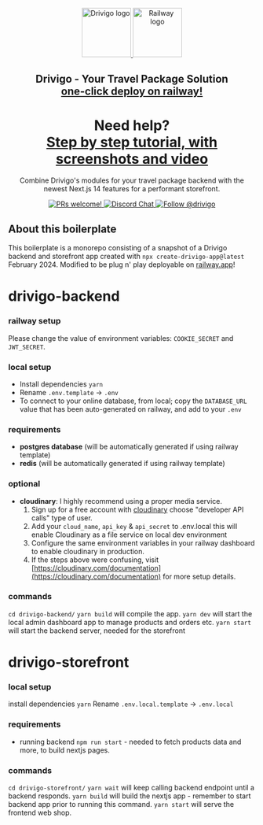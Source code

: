 <p align="center">
  <a href="#">
    <picture>
      <source media="(prefers-color-scheme: dark)" srcset="path/to/drivigo-logo-dark.svg">
      <source media="(prefers-color-scheme: light)" srcset="path/to/drivigo-logo-light.svg">
      <img alt="Drivigo logo" src="path/to/drivigo-logo-light.svg" width=100>
    </picture>
  </a>
  <a href="https://railway.app/template/QvfPwp?referralCode=-Yg50p">
    <picture>
      <source media="(prefers-color-scheme: dark)" srcset="https://railway.app/brand/logo-light.svg">
      <source media="(prefers-color-scheme: light)" srcset="https://railway.app/brand/logo-dark.svg">
      <img alt="Railway logo" src="https://railway.app/brand/logo-light.svg" width=100>
    </picture>
  </a>
</p>

<h2 align="center">
  Drivigo - Your Travel Package Solution<br>
  <a href="https://railway.app/template/QvfPwp?referralCode=-Yg50p">one-click deploy on railway!</a>
</h2>

<h1 align="center">
  Need help?<br>
  <a href="#">Step by step tutorial, with screenshots and video</a>
</h1>

<p align="center">
  Combine Drivigo's modules for your travel package backend with the newest Next.js 14 features for a performant storefront.</p>

<p align="center">
  <a href="#">
    <img src="https://img.shields.io/badge/PRs-welcome-brightgreen.svg?style=flat" alt="PRs welcome!" />
  </a>
  <a href="#">
    <img src="https://img.shields.io/badge/chat-on%20discord-7289DA.svg" alt="Discord Chat" />
  </a>
  <a href="#">
    <img src="https://img.shields.io/twitter/follow/drivigo.svg?label=Follow%20@drivigo" alt="Follow @drivigo" />
  </a>
</p>

## About this boilerplate
This boilerplate is a monorepo consisting of a snapshot of a Drivigo backend and storefront app created with `npx create-drivigo-app@latest` February 2024. Modified to be plug n' play deployable on [railway.app](https://railway.app?referralCode=-Yg50p)!


# drivigo-backend

### railway setup
Please change the value of environment variables: `COOKIE_SECRET` and `JWT_SECRET`.

### local setup
- Install dependencies `yarn`
- Rename `.env.template` ->  `.env`
- To connect to your online database, from local; copy the `DATABASE_URL` value that has been auto-generated on railway, and add to your `.env`

### requirements
- **postgres database** (will be automatically generated if using railway template)
- **redis** (will be automatically generated if using railway template)

### optional
 - **cloudinary**: I highly recommend using a proper media service.
   1. Sign up for a free account with [cloudinary](https://cloudinary.com/invites/lpov9zyyucivvxsnalc5/yhlpdo1vaw2mq1la0nks?t=default) choose "developer API calls" type of user.
   2. Add your `cloud_name`, `api_key` & `api_secret` to .env.local this will enable Cloudinary as a file service on local dev environment
   3. Configure the same environment variables in your railway dashboard to enable cloudinary in production.
   4. If the steps above were confusing, visit [https://cloudinary.com/documentation](https://cloudinary.com/documentation) for more setup details.

### commands
`cd drivigo-backend/`
`yarn build` will compile the app.
`yarn dev` will start the local admin dashboard app to manage products and orders etc.
`yarn start` will start the backend server, needed for the storefront

# drivigo-storefront

### local setup
install dependencies `yarn`
Rename `.env.local.template` ->  `.env.local`

### requirements
- running backend `npm run start` - needed to fetch products data and more, to build nextjs pages.

### commands
`cd drivigo-storefront/`
`yarn wait` will keep calling backend endpoint until a backend responds.
`yarn build` will build the nextjs app - remember to start backend app prior to running this command.
`yarn start` will serve the frontend web shop.
